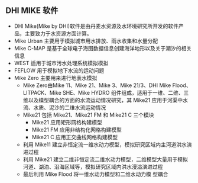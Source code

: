 ## DHI MIKE 软件
- DHI Mike(Mike by DHI)软件是由丹麦水资源及水环境研究所开发的软件产品，主要致力于水资源方面计算。
- Mike Urban 主要用于模拟城市用水排放、雨水收集和水量分配
- Mike C-MAP 是基于全球电子海图数据信息创建海洋地形以及关于潮汐的相关信息
- WEST 适用于城市污水处理系统模拟模拟
- FEFLOW 用于模拟地下水流的运动问题
- Mike Zero 主要用来进行地表水模拟
	- Mike Zero由Mike 11、Mike 21、Mike 3、Mike 21/3、DHI Mike Flood、LITPACK、Mike SHE、Mike HYDRO 组件组成，适用于一维、二维、三维以及模型耦合的方面的水流运动情况研究，其 Mike21 应用于河渠中水流、水质、泥沙的二维水流运动情况
	- Mike21 包括 Mike21、Mike21 FM 和 Mike21 C 三个模块
		- Mike21 应用矩形网格构建模型
		- Mike21 FM 应用非结构化网格构建模型
		- Mike21 C 应用正交曲线网格构建模型
	- 利用 Mike11 建立非恒定流一维水动力模型，模拟研究区域内主河道洪水演进过程
	- 利用 Mike21 建立二维非恒定流二维水动力模型，二维模型大量用于模拟河道、湖泊、沿海区域等，模拟研究区域内洪水漫溢演进过程
	- 最后利用 Mike Flood 将一维水动力模型和二维水动力模
型耦合